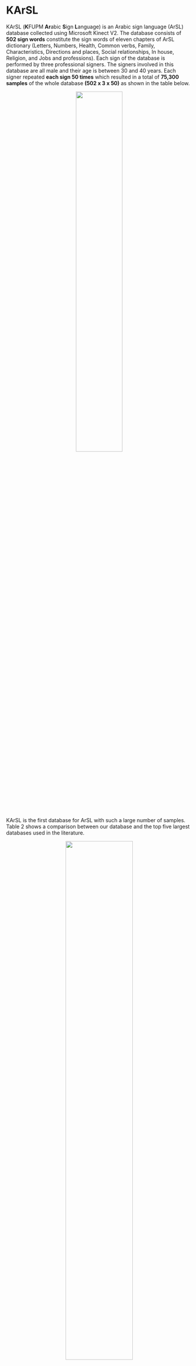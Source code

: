 # KArSL
KArSL (**K**FUPM **Ar**abic **S**ign **L**anguage) is an Arabic sign language (ArSL) database collected using Microsoft Kinect V2. The database consists of **502 sign words** constitute the sign words of eleven chapters of ArSL dictionary (Letters, Numbers, Health, Common verbs, Family, Characteristics, Directions and places, Social relationships, In house, Religion, and Jobs and professions). Each sign of the database is performed by three professional signers. The signers involved in this database are all male and their age is between 30 and 40 years. Each signer repeated **each sign 50 times** which resulted in a total of **75,300 samples** of the whole database **(502 x 3 x 50)** as shown in the table below. 

<!-- <div>
<img src="[attachment:https://user-images.githubusercontent.com/106232682/170251559-6ffe7c7f-6d00-4874-b7ec-4967ee7fa85e.png]" width="500"/>
</div>
 -->

<!-- ![image width="500" align="center"](https://user-images.githubusercontent.com/106232682/170251559-6ffe7c7f-6d00-4874-b7ec-4967ee7fa85e.png) -->
<!-- ![image width="500" align="center"](https://user-images.githubusercontent.com/106232682/170251559-6ffe7c7f-6d00-4874-b7ec-4967ee7fa85e.png) -->

<p align="center">
<img align="center" width="50%" src="https://user-images.githubusercontent.com/106232682/170251559-6ffe7c7f-6d00-4874-b7ec-4967ee7fa85e.png" >
</p>

KArSL is the first database for ArSL with such a large number of samples. Table 2 shows a comparison between our database and the top five largest databases used in the literature.

<!-- ![image](https://user-images.githubusercontent.com/106232682/170276408-194b0473-c4e0-4787-86ce-668f36230bbf.png)
 -->
 
 <p align="center">
 <img align="center" width="60%" src="https://user-images.githubusercontent.com/106232682/170276408-194b0473-c4e0-4787-86ce-668f36230bbf.png">
 </p>
 
## Setup and recording software
All signs of KArSL are recorded in an unconstrained environment. We didn’t use dedicated lights in the recording room as the room
lights were adequate and no shadow is shown in the records. We used fixed background (green) to
facilitate background removal for researchers who prefer using color video recording. In addition,
the signers were not restricted to wear specific clothes or remove eye glasses or watches. Each
sign is recorded by each signer in two sessions where the signer wearing different clothes in each
session. To add more variety to the database, some signs, alphabets, are performed alternately
between the left and right hands of the signer.

<!-- ![image](https://user-images.githubusercontent.com/106232682/170277039-0a399b3f-5dc0-403b-bdb6-13978616157d.png) -->
<p align="center">
<img align="center" width="60%" src="https://user-images.githubusercontent.com/106232682/170277039-0a399b3f-5dc0-403b-bdb6-13978616157d.png">
</p>

## Samples of the data

All signs are available in three modalities: (a) RGB, (b) depth, and (c) skeleton joint points as shown the followin figure.

<p align="center">
<img align="center" width="60%" src="https://user-images.githubusercontent.com/106232682/170286084-0c8f2e69-6962-45de-b3b7-ef17bcbf7a55.png">
</p>

## Citing
If you use KArSL dataset, we kindly ask you to cite [**_KArSL: Arabic Sign Language Database_**](https://dl.acm.org/doi/10.1145/3423420#:~:text=Signs%20in%20KArSL%20database%20are,language%20recognition%20using%20this%20database) paper:

```
@article{sidig2021karsl, 
  title={KArSL: Arabic Sign Language Database}, 
  author={Sidig, Ala Addin I and Luqman, Hamzah and Mahmoud, Sabri and Mohandes, Mohamed}, 
  journal={ACM Transactions on Asian and Low-Resource Language Information Processing (TALLIP)},  
  volume={20}, 
  number={1}, 
  pages={1--19}, 
  year={2021}, 
  publisher={ACM New York, NY, USA} 
}
```


## Dataset download 
There are three subsets of the dataset:
### KArSL-100
This dataset consists of 100 dynamic signs of KArSL dataset (from signID 0071 to 0170). Please follow the links below to download it:  
- [**RGB resized images (256x256x3)**](https://kfupmedusa-my.sharepoint.com/:f:/g/personal/hluqman_kfupm_edu_sa/Eli1BoG0CARBpF3HAeue5hEBYZWC-LYSR_dD8rkP8VJwyQ?e=nHkR6A)
- [**Depth resized images (256x256x3)**](https://kfupmedusa-my.sharepoint.com/:f:/g/personal/hluqman_kfupm_edu_sa/EhWhs1KGi3hKmrauCf9K5hkBmGS4tRKP7HnPshzDFnXAdg?e=ihoDW8)  
- Skeleton  

To download the raw video files of this data, please follow the links below:
- RGB video files [Signer 01, Signer 02, Signer 03]
- Depth data [Signer 01, Signer 02, Signer 03]


### KArSL-190
This dataset consists of 190 static and dynamic signs of KArSL dataset (from signID 0001 to 0190). Please follow the links below to download it:  
- [**RGB resized images (256x256x3)**](https://kfupmedusa-my.sharepoint.com/:f:/g/personal/hluqman_kfupm_edu_sa/EhUt9jNQqIZGhNS1qk7gESMBAHBiO3eE7FUqSUJl5sQAdA?e=bckUsk)
- [**Depth resized images (256x256x3)**](https://kfupmedusa-my.sharepoint.com/:f:/g/personal/hluqman_kfupm_edu_sa/EsH7D__E7fVOuHUfdnDm37sBwXv5DlTzNPXMbHeoYeu9sg?e=96KvBP)
- Skeleton

To download the raw video files of this data, please follow the links below:
- RGB video files
- Depth data

### KArSL-502
This dataset consists of 502 static and dynamic signs (whole KArSL dataset signs) (from signID 0001 to 0502). Please follow the links below to download it:  
- [**RGB resized images (256x256x3)**](https://kfupmedusa-my.sharepoint.com/:f:/g/personal/hluqman_kfupm_edu_sa/ErCGQGx0XnVOhQTb1GOlkzoBpahQQPXR4w8uqyiPXVFstw?e=qOu12r)
- [**Depth resized images (256x256x3)**](https://kfupmedusa-my.sharepoint.com/:f:/g/personal/hluqman_kfupm_edu_sa/Eh-QuUnpvhdKuMHeJKfgXpcBzhxQNQSVo99xkfnntiZ9Wg?e=VKM0ho)
- Skeleton

To download the raw video files of this data, please follow the links below:
- RGB video files
- Depth data
